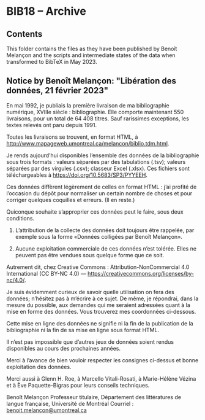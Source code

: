# BIB18 – Archive

## Contents 

This folder contains the files as they have been published by Benoît Melançon and the scripts and intermediate states of the data when transformed to BibTeX in May 2023. 

## Notice by Benoît Melançon: "Libération des données, 21 février 2023"
 	
En mai 1992, je publiais la première livraison de ma bibliographie numérique, XVIIIe siècle : bibliographie. Elle comporte maintenant 550 livraisons, pour un total de 64 408 titres. Sauf rarissimes exceptions, les textes relevés ont paru depuis 1991.

Toutes les livraisons se trouvent, en format HTML, à http://www.mapageweb.umontreal.ca/melancon/biblio.tdm.html.

Je rends aujourd’hui disponibles l’ensemble des données de la bibliographie sous trois formats : valeurs séparées par des tabulations (.tsv); valeurs séparées par des virgules (.csv); classeur Excel (.xlsx). Ces fichiers sont téléchargeables à https://doi.org/10.5683/SP3/PYYEEH.

Ces données diffèrent légèrement de celles en format HTML : j’ai profité de l’occasion du dépôt pour normaliser un certain nombre de choses et pour corriger quelques coquilles et erreurs. (Il en reste.)

Quiconque souhaite s’approprier ces données peut le faire, sous deux conditions.

1. L’attribution de la collecte des données doit toujours être rappelée, par exemple sous la forme «Données colligées par Benoît Melançon».

2. Aucune exploitation commerciale de ces données n’est tolérée. Elles ne peuvent pas être vendues sous quelque forme que ce soit.

Autrement dit, chez Creative Commons : Attribution-NonCommercial 4.0 International (CC BY-NC 4.0) — https://creativecommons.org/licenses/by-nc/4.0/.

Je suis évidemment curieux de savoir quelle utilisation on fera des données; n’hésitez pas à m’écrire à ce sujet. De même, je répondrai, dans la mesure du possible, aux demandes qui me seraient adressées quant à la mise en forme des données. Vous trouverez mes coordonnées ci-dessous.

Cette mise en ligne des données ne signifie ni la fin de la publication de la bibliographie ni la fin de sa mise en ligne sous format HTML.

Il n’est pas impossible que d’autres jeux de données soient rendus disponibles au cours des prochaines années.

Merci à l’avance de bien vouloir respecter les consignes ci-dessus et bonne exploitation des données.

Merci aussi à Glenn H. Roe, à Marcello Vitali-Rosati, à Marie-Hélène Vézina et à Ève Paquette-Bigras pour leurs conseils techniques.

Benoît Melançon
Professeur titulaire, Département des littératures de langue française, Université de Montréal
Courriel : benoit.melancon@umontreal.ca

 
